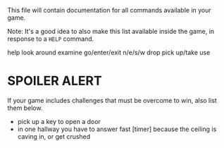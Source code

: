 This file will contain documentation for all commands available in your game.

Note:  It's a good idea to also make this list available inside the game, in response to a `HELP` command.

help
look around
examine
go/enter/exit n/e/s/w
drop
pick up/take
use




# SPOILER ALERT

If your game includes challenges that must be overcome to win, also list them below.

- pick up a key to open a door
- in one hallway you have to answer fast [timer] because the ceiling is caving in, or get crushed 
